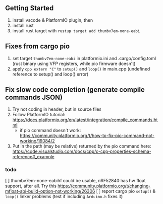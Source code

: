 ## Getting Started
1. install vscode & PlatformIO plugin, then
2. install rust
3. install rust target with ```rustup target add thumbv7em-none-eabi```

## Fixes from cargo pio
1. set target ```thumbv7em-none-eabi``` in platformio.ini and .cargo/config.toml (rust binary using VFP registers, while pio firmware doesn't)
2. apply ```cpp extern "C"``` to ```setup()``` and ```loop()``` in main.cpp (undefined reference to setup() and loop() error)

## Fix slow code completion (generate compile commands JSON)
1. Try not coding in header, but in source files
1. Follow PlatformIO tutorial: https://docs.platformio.org/en/latest/integration/compile_commands.html
    - if pio command doesn't work: https://community.platformio.org/t/how-to-fix-pio-command-not-working/19084/2
2. Put in the path (may be relative) returned by the pio command here: https://code.visualstudio.com/docs/cpp/c-cpp-properties-schema-reference#_example

### todo
[ ] thumbv7em-none-eabihf could be usable, nRF52840 has hw float support, after all. Try this https://community.platformio.org/t/changing-mfloat-abi-build-option-not-working/26306 
[ ] report cargo pio ```setup()``` & ```loop()``` linker problems (test if including ```Arduino.h``` fixes it)
